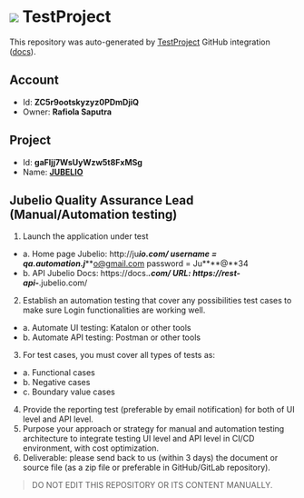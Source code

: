 # ![](https://s3.amazonaws.com/storage-static.testproject.io/logos/TP-Logo-Square.svg) TestProject

This repository was auto-generated by [TestProject](https://testproject.io) GitHub integration ([docs](https://docs.testproject.io/testproject-integrations/github-integration)).

## Account
* Id: **ZC5r9ootskyzyz0PDmDjiQ**
* Owner: **Rafiola Saputra**

## Project
* Id: **gaFljj7WsUyWzw5t8FxMSg**
* Name: **[JUBELIO](https://app.testproject.io/#/projects/850015/tests)**

## Jubelio Quality Assurance Lead (Manual/Automation testing) 
 
1. Launch the application under test
* a. Home page Jubelio: http://ju***io.com/
username = qa.automation.j*****o@gmail.com
password = Ju****@**34
* b. API Jubelio
Docs: https://docs.***.com/
URL: https://rest-api-***.jubelio.com/
2. Establish an automation testing that cover any possibilities test cases to make 
sure Login functionalities are working well.
* a. Automate UI testing: Katalon or other tools
* b. Automate API testing: Postman or other tools
3. For test cases, you must cover all types of tests as:
* a. Functional cases
* b. Negative cases
* c. Boundary value cases
4. Provide the reporting test (preferable by email notification) for both of UI level and API 
level.
5. Purpose your approach or strategy for manual and automation testing architecture to 
integrate testing UI level and API level in CI/CD environment, with cost optimization.
6. Deliverable: please send back to us (within 3 days) the document or source file (as a zip 
file or preferable in GitHub/GitLab repository).

> DO NOT EDIT THIS REPOSITORY OR ITS CONTENT MANUALLY.
